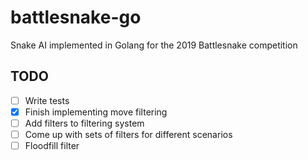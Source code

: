 # battlesnake-go

Snake AI implemented in Golang for the 2019 Battlesnake competition

## TODO
- [ ] Write tests
- [x] Finish implementing move filtering
- [ ] Add filters to filtering system
- [ ] Come up with sets of filters for different scenarios
- [ ] Floodfill filter
